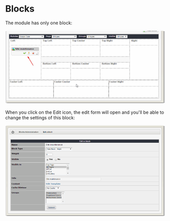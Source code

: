 # Blocks

The module has only one block:

![](.gitbook/assets/block2.png)

When you click on the Edit icon, the edit form will open and you'll be able to change the settings of this block:

![](.gitbook/assets/block1.png)

